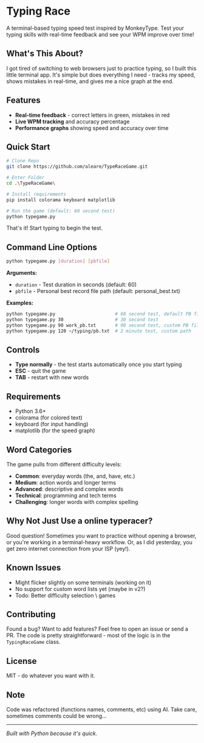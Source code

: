 # Typing Race

A terminal-based typing speed test inspired by MonkeyType. Test your typing skills with real-time feedback and see your WPM improve over time!

## What's This About?

I got tired of switching to web browsers just to practice typing, so I built this little terminal app. It's simple but does everything I need - tracks my speed, shows mistakes in real-time, and gives me a nice graph at the end.

## Features

- **Real-time feedback** - correct letters in green, mistakes in red
- **Live WPM tracking** and accuracy percentage  
- **Performance graphs** showing speed and accuracy over time

## Quick Start

```bash
# Clone Repo
git clone https://github.com/aleare/TypeRaceGame.git

# Enter Folder
cd .\TypeRaceGame\

# Install requirements
pip install colorama keyboard matplotlib

# Run the game (default: 60 second test)
python typegame.py
```

That's it! Start typing to begin the test.

## Command Line Options

```bash
python typegame.py [duration] [pbfile]
```

**Arguments:**
- `duration` - Test duration in seconds (default: 60)
- `pbfile` - Personal best record file path (default: personal_best.txt)

**Examples:**
```bash
python typegame.py                      # 60 second test, default PB file
python typegame.py 30                   # 30 second test
python typegame.py 90 work_pb.txt       # 90 second test, custom PB file
python typegame.py 120 ~/typing/pb.txt  # 2 minute test, custom path
```

## Controls

- **Type normally** - the test starts automatically once you start typing
- **ESC** - quit the game
- **TAB** - restart with new words

## Requirements

- Python 3.6+
- colorama (for colored text)
- keyboard (for input handling)
- matplotlib (for the speed graph)

## Word Categories

The game pulls from different difficulty levels:
- **Common**: everyday words (the, and, have, etc.)
- **Medium**: action words and longer terms
- **Advanced**: descriptive and complex words
- **Technical**: programming and tech terms
- **Challenging**: longer words with complex spelling

## Why Not Just Use a online typeracer?

Good question! Sometimes you want to practice without opening a browser, or you're working in a terminal-heavy workflow. Or, as I did yesterday, you get zero internet connection from your ISP (yey!).

## Known Issues

- Might flicker slightly on some terminals (working on it)
- No support for custom word lists yet (maybe in v2?)
- Todo: Better difficulty selection \ games 

## Contributing

Found a bug? Want to add features? Feel free to open an issue or send a PR. The code is pretty straightforward - most of the logic is in the `TypingRaceGame` class.

## License

MIT - do whatever you want with it.

## Note

Code was refactored (functions names, comments, etc) using AI. Take care, sometimes comments could be wrong...

---

*Built with Python because it's quick.* 
